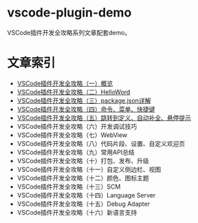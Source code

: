# vscode-plugin-demo

VSCode插件开发全攻略系列文章配套demo。

# 文章索引

* [VSCode插件开发全攻略（一）概览](http://blog.haoji.me/vscode-plugin-overview.html)
* [VSCode插件开发全攻略（二）HelloWord](http://blog.haoji.me/vscode-plugin-hello-world.html)
* [VSCode插件开发全攻略（三）package.json详解](http://blog.haoji.me/vscode-plugin-package-json.html)
* [VSCode插件开发全攻略（四）命令、菜单、快捷键](http://blog.haoji.me/vscode-plugin-command-and-menu.html)
* [VSCode插件开发全攻略（五）跳转到定义、自动补全、悬停提示](http://blog.haoji.me/vscode-plugin-jump-completion-hover.html)
* VSCode插件开发全攻略（六）开发调试技巧
* VSCode插件开发全攻略（七）WebView
* VSCode插件开发全攻略（八）代码片段、设置、自定义欢迎页
* VSCode插件开发全攻略（九）常用API总结
* VSCode插件开发全攻略（十）打包、发布、升级
* VSCode插件开发全攻略（十一）自定义侧边栏、视图
* VSCode插件开发全攻略（十二）颜色、图标主题
* VSCode插件开发全攻略（十三）SCM
* VSCode插件开发全攻略（十四）Language Server
* VSCode插件开发全攻略（十五）Debug Adapter
* VSCode插件开发全攻略（十六）新语言支持
